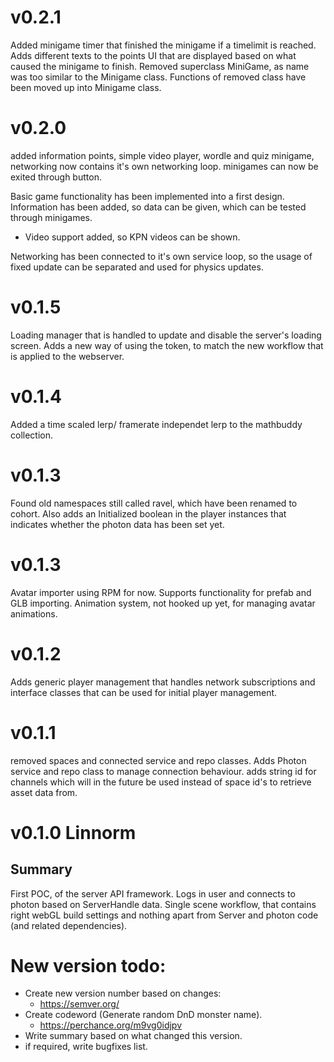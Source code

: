 # v0.2.1
Added minigame timer that finished the minigame if a timelimit is reached. Adds different texts to
the points UI that are displayed based on what caused the minigame to finish. Removed superclass MiniGame,
as name was too similar to the Minigame class. Functions of removed class have been moved up into Minigame class.

# v0.2.0
added information points, simple video player, wordle and quiz minigame,
networking now contains it's own networking loop. minigames can now be exited through button.

Basic game functionality has been implemented into a first design. Information has been added,
so data can be given, which can be tested through minigames.
 - Video support added, so KPN videos can be shown.

Networking has been connected to it's own service loop, so the usage of fixed update can be separated
and used for physics updates.

# v0.1.5
Loading manager that is handled to update and disable the server's loading screen.
Adds a new way of using the token, to match the new workflow that is applied to
the webserver.

# v0.1.4
Added a time scaled lerp/ framerate independet lerp to the mathbuddy collection.

# v0.1.3
Found old namespaces still called ravel, which have been renamed to cohort. Also adds an Initialized boolean in the player instances
that indicates whether the photon data has been set yet.

# v0.1.3
Avatar importer using RPM for now. Supports functionality for prefab and GLB importing. Animation system, not hooked up yet, for 
managing avatar animations.

# v0.1.2
Adds generic player management that handles network subscriptions and interface classes that can be used for initial
player management.

# v0.1.1
removed spaces and connected service and repo classes. Adds Photon service and repo class to manage connection behaviour.
adds string id for channels which will in the future be used instead of space id's to retrieve asset data from.

# v0.1.0 Linnorm

## Summary
First POC, of the server API framework.
Logs in user and connects to photon based on ServerHandle data. 
Single scene workflow, that contains right webGL build settings and nothing apart from Server and photon code (and related dependencies).

# New version todo:
- Create new version number based on changes:
	- https://semver.org/
- Create codeword (Generate random DnD monster name).
	- https://perchance.org/m9vg0idjpv
- Write summary based on what changed this version.
- if required, write bugfixes list.